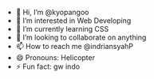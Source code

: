 - 👋 Hi, I’m @kyopangoo
- 👀 I’m interested in Web Developing
- 🌱 I’m currently learning CSS
- 💞️ I’m looking to collaborate on anything
- 📫 How to reach me @indriansyahP
- 😄 Pronouns: Helicopter
- ⚡ Fun fact: gw indo

<!---
kyopangoo/kyopangoo is a ✨ special ✨ repository because its `README.md` (this file) appears on your GitHub profile.
You can click the Preview link to take a look at your changes.
--->
